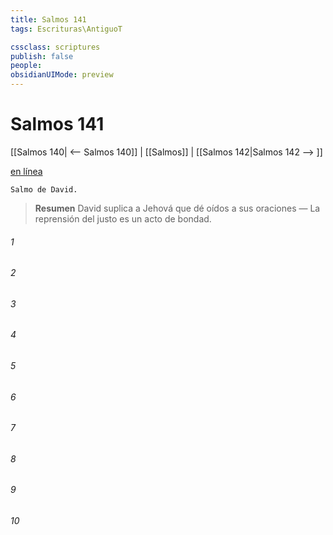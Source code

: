 ```yaml
---
title: Salmos 141
tags: Escrituras\AntiguoT

cssclass: scriptures
publish: false
people:
obsidianUIMode: preview
---
```


# Salmos 141
[[Salmos 140| <-- Salmos 140]] | [[Salmos]] | [[Salmos 142|Salmos 142 --> ]]

[en línea](https://churchofjesuschrist.org/study/scriptures/ot/ps/141?lang=spa)

```
Salmo de David.
```

> __Resumen__
David suplica a Jehová que dé oídos a sus oraciones — La reprensión del justo es un acto de bondad.

###### 1 


###### 2 


###### 3 


###### 4 


###### 5 


###### 6 


###### 7 


###### 8 


###### 9 


###### 10 


